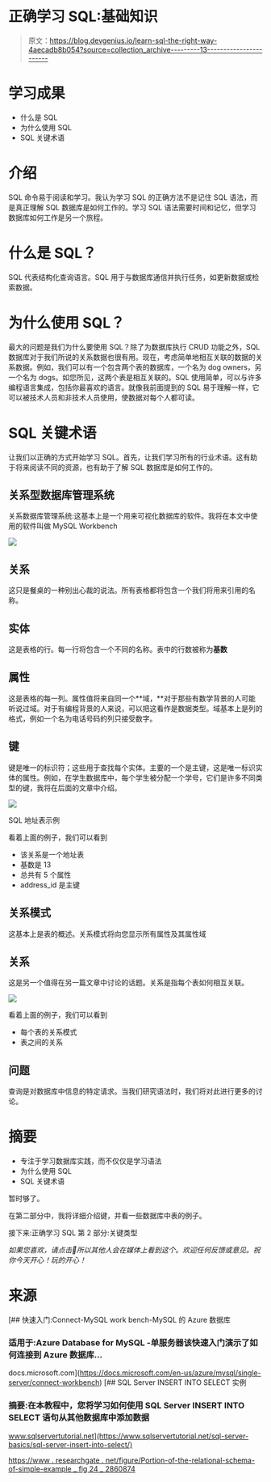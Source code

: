 # 正确学习 SQL:基础知识

> 原文：<https://blog.devgenius.io/learn-sql-the-right-way-4aecadb8b054?source=collection_archive---------13----------------------->

# 学习成果

*   什么是 SQL
*   为什么使用 SQL
*   SQL 关键术语

# 介绍

SQL 命令易于阅读和学习。我认为学习 SQL 的正确方法不是记住 SQL 语法，而是真正理解 SQL 数据库是如何工作的。学习 SQL 语法需要时间和记忆，但学习数据库如何工作是另一个旅程。

# 什么是 SQL？

SQL 代表结构化查询语言。SQL 用于与数据库通信并执行任务，如更新数据或检索数据。

# 为什么使用 SQL？

最大的问题是我们为什么要使用 SQL？除了为数据库执行 CRUD 功能之外，SQL 数据库对于我们所说的关系数据也很有用。现在，考虑简单地相互关联的数据的关系数据。例如，我们可以有一个包含两个表的数据库，一个名为 dog owners，另一个名为 dogs。如您所见，这两个表是相互关联的。SQL 使用简单，可以与许多编程语言集成，包括你最喜欢的语言。就像我前面提到的 SQL 易于理解一样，它可以被技术人员和非技术人员使用，使数据对每个人都可读。

# SQL 关键术语

让我们以正确的方式开始学习 SQL。首先，让我们学习所有的行业术语。这有助于将来阅读不同的资源，也有助于了解 SQL 数据库是如何工作的。

## 关系型数据库管理系统

关系数据库管理系统:这基本上是一个用来可视化数据库的软件。我将在本文中使用的软件叫做 MySQL Workbench

![](img/6c962b621e9bb3dd8cafce8aed3240e5.png)

## 关系

这只是餐桌的一种别出心裁的说法。所有表格都将包含一个我们将用来引用的名称。

## 实体

这是表格的行。每一行将包含一个不同的名称。表中的行数被称为**基数**

## 属性

这是表格的每一列。属性值将来自同一个**域，**对于那些有数学背景的人可能听说过域。对于有编程背景的人来说，可以把这看作是数据类型。域基本上是列的格式，例如一个名为电话号码的列只接受数字。

## 键

键是唯一的标识符；这些用于查找每个实体。主要的一个是主键，这是唯一标识实体的属性。例如，在学生数据库中，每个学生被分配一个学号，它们是许多不同类型的键，我将在后面的文章中介绍。

![](img/7e27d0a011d5658deec028794e8d171d.png)

SQL 地址表示例

看着上面的例子，我们可以看到

*   该关系是一个地址表
*   基数是 13
*   总共有 5 个属性
*   address_id 是主键

## 关系模式

这基本上是表的概述。关系模式将向您显示所有属性及其属性域

## 关系

这是另一个值得在另一篇文章中讨论的话题。关系是指每个表如何相互关联。

![](img/c7b5de30678597271ba20f981a2ce934.png)

看着上面的例子，我们可以看到

*   每个表的关系模式
*   表之间的关系

## 问题

查询是对数据库中信息的特定请求。当我们研究语法时，我们将对此进行更多的讨论。

# 摘要

*   专注于学习数据库实践，而不仅仅是学习语法
*   为什么使用 SQL
*   SQL 关键术语

暂时够了。

在第二部分中，我将详细介绍键，并看一些数据库中表的例子。

接下来:正确学习 SQL 第 2 部分:关键类型

*如果您喜欢，请点击👏所以其他人会在媒体上看到这个。欢迎任何反馈或意见。祝你今天开心！玩的开心！*

# 来源

[](https://docs.microsoft.com/en-us/azure/mysql/single-server/connect-workbench) [## 快速入门:Connect-MySQL work bench-MySQL 的 Azure 数据库

### 适用于:Azure Database for MySQL -单服务器该快速入门演示了如何连接到 Azure 数据库…

docs.microsoft.com](https://docs.microsoft.com/en-us/azure/mysql/single-server/connect-workbench) [](https://www.sqlservertutorial.net/sql-server-basics/sql-server-insert-into-select/) [## SQL Server INSERT INTO SELECT 实例

### 摘要:在本教程中，您将学习如何使用 SQL Server INSERT INTO SELECT 语句从其他数据库中添加数据

www.sqlservertutorial.net](https://www.sqlservertutorial.net/sql-server-basics/sql-server-insert-into-select/) 

[https://www . researchgate . net/figure/Portion-of-the-relational-schema-of-simple-example _ fig 24 _ 2860874](https://www.researchgate.net/figure/Portion-of-the-relational-schema-of-simple-example_fig24_2860874)